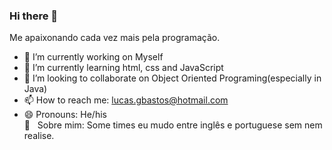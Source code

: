 ### Hi there 👋
Me apaixonando cada vez mais pela programação.
- 🔭 I’m currently working on Myself
- 🌱 I’m currently learning html, css and JavaScript
- 👯 I’m looking to collaborate on Object Oriented Programing(especially in Java)
- 📫 How to reach me: lucas.gbastos@hotmail.com
- 😄 Pronouns: He/his
<br/> 💬  &nbsp; Sobre mim: Some times eu mudo entre inglês e portuguese sem nem realise.

<!--
**lgBastos/lgBastos** is a ✨ _special_ ✨ repository because its `README.md` (this file) appears on your GitHub profile.

Here are some ideas to get you started:


- 👯 I’m looking to collaborate on Object Oriented Programing
- 🤔 I’m looking for help with ...
- 💬 Ask me about ...
- 📫 How to reach me: lucas.gbastos@hotmail.com
- 😄 Pronouns: He/his
- ⚡ Fun fact: ...
-->
